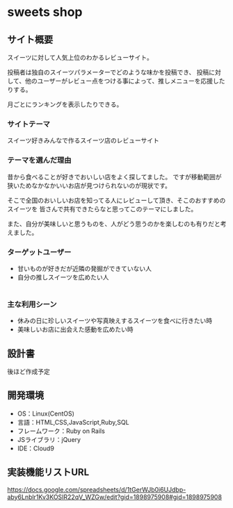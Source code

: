 # sweets shop

## サイト概要

  スイーツに対して人気上位のわかるレビューサイト。
  
  投稿者は独自のスイーツパラメーターでどのような味かを投稿でき、
  投稿に対して、他のユーザーがレビュー点をつける事によって、推しメニューを応援したりする。
  
  月ごとにランキングを表示したりできる。

### サイトテーマ

  スイーツ好きみんなで作るスイーツ店のレビューサイト
​
### テーマを選んだ理由

  昔から食べることが好きでおいしい店をよく探してました。
  ですが移動範囲が狭いためなかなかいいお店が見つけられないのが現状です。

  そこで全国のおいしいお店を知ってる人にレビューして頂き、そこのおすすめのスイーツを
  皆さんで共有できたらなと思ってこのテーマにしました。
  
  また、自分が美味しいと思うものを、人がどう思うのかを楽しむのも有りだと考えました。

### ターゲットユーザー

- 甘いものが好きだが近隣の発掘ができていない人
- 自分の推しスイーツを広めたい人  
​
### 主な利用シーン

- 休みの日に珍しいスイーツや写真映えするスイーツを食べに行きたい時
- 美味しいお店に出会えた感動を広めたい時
​
## 設計書

後ほど作成予定
​
## 開発環境

- OS：Linux(CentOS)
- 言語：HTML,CSS,JavaScript,Ruby,SQL
- フレームワーク：Ruby on Rails
- JSライブラリ：jQuery
- IDE：Cloud9


## 実装機能リストURL

https://docs.google.com/spreadsheets/d/1tGerWJb0i6UJdbp-aby6Lnblr1Kv3KOSIR22qV_WZGw/edit?gid=1898975908#gid=1898975908

<!-- - 外部サービスの画像素材・音声素材を使用した場合は、必ずサービス名とURLを明記してください。 -->
<!-- - アプリケーションの実装に使用したgem/bootstrapのリファレンスなどの記載は不要です。 -->
<!-- - 使用しない場合は、使用素材の項目をREADMEから削除してください。 -->
<!-- - 架空の団体・題材を前提にポートフォリオを制作する場合、下記のテンプレートを当項目内に記載しましょう。 -->
<!-- 【テンプレート】 -->
<!-- 著作権を考慮し、架空のデータを扱う予定です。 -->
<!-- なお今後、実在するデータを利用する際には、事前に著作権保持者と契約を結んだ上で利用します。 -->

